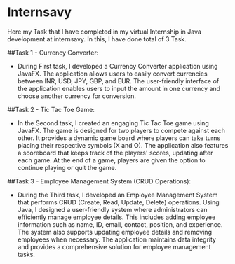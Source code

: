 # Internsavy

Here my Task that I have completed in my virtual Internship in Java development at internsavy.
In this, I have done total of 3 Task.

##Task 1 - Currency Converter:

- During First task, I developed a Currency Converter application using JavaFX. The application allows users to easily convert currencies between INR, USD, JPY, GBP, and EUR. The user-friendly interface of the application enables users to input the amount in one currency and choose another currency for conversion.

##Task 2 - Tic Tac Toe Game:

- In the Second task, I created an engaging Tic Tac Toe game using JavaFX. The game is designed for two players to compete against each other. It provides a dynamic game board where players can take turns placing their respective symbols (X and O). The application also features a scoreboard that keeps track of the players' scores, updating after each game. At the end of a game, players are given the option to continue playing or quit the game.

##Task 3 - Employee Management System (CRUD Operations):

- During the Third task, I developed an Employee Management System that performs CRUD (Create, Read, Update, Delete) operations. Using Java, I designed a user-friendly system where administrators can efficiently manage employee details. This includes adding employee information such as name, ID, email, contact, position, and experience. The system also supports updating employee details and removing employees when necessary. The application maintains data integrity and provides a comprehensive solution for employee management tasks. 
